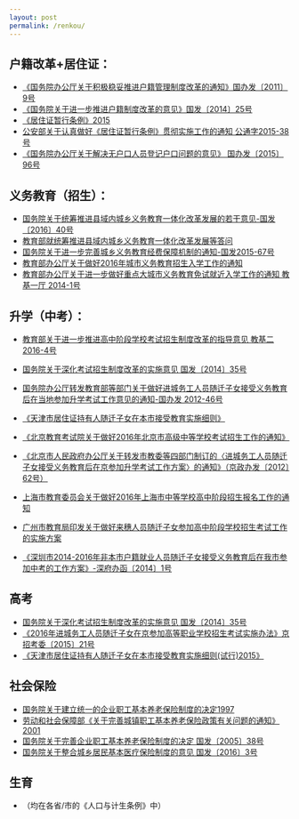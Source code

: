 ```yaml
---
layout: post
permalink: /renkou/
---
```

## 户籍改革+居住证：

+ [《国务院办公厅关于积极稳妥推进户籍管理制度改革的通知》国办发〔2011〕9号]()
+ [《国务院关于进一步推进户籍制度改革的意见》国发〔2014〕25号]()
+ [《居住证暂行条例》2015]()
+ [公安部关于认真做好《居住证暂行条例》贯彻实施工作的通知 公通字2015-38号]()
+ [《国务院办公厅关于解决无户口人员登记户口问题的意见》 国办发〔2015〕96号]()


## 义务教育（招生）：

- [国务院关于统筹推进县域内城乡义务教育一体化改革发展的若干意见-国发〔2016〕40号]()
- [教育部就统筹推进县域内城乡义务教育一体化改革发展等答问]()
- [国务院关于进一步完善城乡义务教育经费保障机制的通知-国发2015-67号]()  
- [教育部办公厅关于做好2016年城市义务教育招生入学工作的通知]()
- [教育部办公厅关于进一步做好重点大城市义务教育免试就近入学工作的通知 教基一厅 2014-1号]()

## 升学（中考）：
- [教育部关于进一步推进高中阶段学校考试招生制度改革的指导意见 教基二 2016-4号]()
- [国务院关于深化考试招生制度改革的实施意见 国发〔2014〕35号]()
- [国务院办公厅转发教育部等部门关于做好进城务工人员随迁子女接受义务教育后在当地参加升学考试工作意见的通知-国办发 2012-46号]()

- [《天津市居住证持有人随迁子女在本市接受教育实施细则》]()
- [《北京教育考试院关于做好2016年北京市高级中等学校考试招生工作的通知》]()
- [《北京市人民政府办公厅关于转发市教委等四部门制订的〈进城务工人员随迁子女接受义务教育后在京参加升学考试工作方案〉的通知》（京政办发〔2012〕62号）]()
- [上海市教育委员会关于做好2016年上海市中等学校高中阶段招生报名工作的通知]()
- [广州市教育局印发关于做好来穗人员随迁子女参加高中阶段学校招生考试工作的实施方案]()
- [《深圳市2014-2016年非本市户籍就业人员随迁子女接受义务教育后在我市参加中考的工作方案》-深府办函〔2014〕1号]() 

## 高考  
- [国务院关于深化考试招生制度改革的实施意见 国发〔2014〕35号]()
- [《2016年进城务工人员随迁子女在京参加高等职业学校招生考试实施办法》京招考委〔2015〕21号]()
- [《天津市居住证持有人随迁子女在本市接受教育实施细则(试行)2015》]()

## 社会保险
- [国务院关于建立统一的企业职工基本养老保险制度的决定1997]()
- [劳动和社会保障部《关于完善城镇职工基本养老保险政策有关问题的通知》2001]() 
- [国务院关于完善企业职工基本养老保险制度的决定 国发〔2005〕38号]()  
- [国务院关于整合城乡居民基本医疗保险制度的意见 国发〔2016〕3号]()

## 生育
- （均在各省/市的《人口与计生条例》中）

